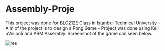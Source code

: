 # Assembly-Proje
This project was done for BLG212E Class in Istanbul Technical University - Aim of the project is to design a Pong Game - Project was done using Keil uVision5 and ARM Assembly.
Screenshot of the game can seen below.

![res](https://user-images.githubusercontent.com/81713653/153488658-193897eb-fa08-4f98-95a1-43be98795ebd.png)
